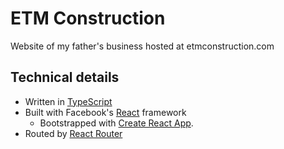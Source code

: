 # ETM Construction

Website of my father's business hosted at etmconstruction.com

## Technical details

- Written in [TypeScript](https://www.typescriptlang.org/)
- Built with Facebook's [React](https://reactjs.org/) framework
  - Bootstrapped with [Create React App](https://github.com/facebookincubator/create-react-app).
- Routed by [React Router](https://reacttraining.com/react-router/)
